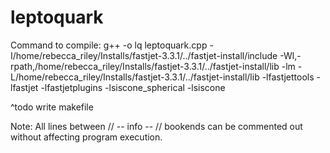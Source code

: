 # leptoquark

Command to compile: g++ -o lq leptoquark.cpp -I/home/rebecca_riley/Installs/fastjet-3.3.1/../fastjet-install/include -Wl,-rpath,/home/rebecca_riley/Installs/fastjet-3.3.1/../fastjet-install/lib -lm -L/home/rebecca_riley/Installs/fastjet-3.3.1/../fastjet-install/lib -lfastjettools -lfastjet -lfastjetplugins -lsiscone_spherical -lsiscone

^todo write makefile

Note: All lines between // -- info -- // bookends can be commented out without
affecting program execution.
